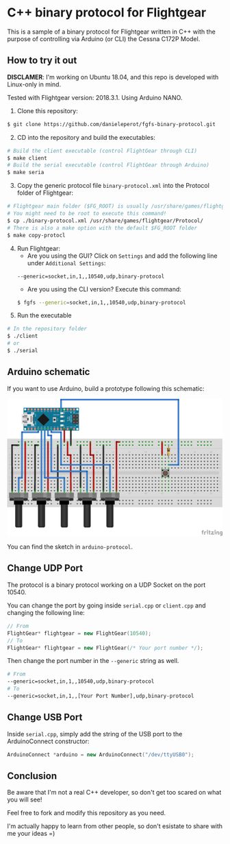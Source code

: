 # C++ binary protocol for Flightgear

This is a sample of a binary protocol for Flightgear written in C++ with the purpose of controlling via Arduino (or CLI) the Cessna C172P Model. 

## How to try it out
**DISCLAMER**: I'm working on Ubuntu 18.04, and this repo is developed with Linux-only in mind.

Tested with Flightgear version: 2018.3.1.
Using Arduino NANO.

1. Clone this repository:
```bash
$ git clone https://github.com/danieleperot/fgfs-binary-protocol.git
```
2. CD into the repository and build the executables:
```bash
# Build the client executable (control FlightGear through CLI)
$ make client
# Build the serial executable (control FlightGear through Arduino)
$ make seria
```
3. Copy the generic protocol file `binary-protocol.xml` into the Protocol folder of Flightgear:
```bash
# Flightgear main folder ($FG_ROOT) is usually /usr/share/games/flightgear
# You might need to be root to execute this command!
$ cp ./binary-protocol.xml /usr/share/games/flightgear/Protocol/
# There is also a make option with the default $FG_ROOT folder
$ make copy-protocl
```
4. Run Flightgear:
    * Are you using the GUI? Click on `Settings` and add the following line under `Additional Settings`:
    ```
    --generic=socket,in,1,,10540,udp,binary-protocol
    ```
    * Are you using the CLI version? Execute this command:
    ```bash
    $ fgfs --generic=socket,in,1,,10540,udp,binary-protocol
    ```
5. Run the executable
```bash
# In the repository folder
$ ./client
# or
$ ./serial
```

## Arduino schematic
If you want to use Arduino, build a prototype following this schematic:

![Arduino schematic](arduino_schematic.png)

You can find the sketch in `arduino-protocol`.

## Change UDP Port
The protocol is a binary protocol working on a UDP Socket on the port 10540.

You can change the port by going inside `serial.cpp` or `client.cpp` and changing the following line:
```c++
// From
FlightGear* flightgear = new FlightGear(10540);
// To 
FlightGear* flightgear = new FlightGear(/* Your port number */);
```
Then change the port number in the `--generic` string as well.
```bash
# From
--generic=socket,in,1,,10540,udp,binary-protocol
# To
--generic=socket,in,1,,[Your Port Number],udp,binary-protocol
```

## Change USB Port
Inside `serial.cpp`, simply add the string of the USB port to the ArduinoConnect constructor:
```c++
ArduinoConnect *arduino = new ArduinoConnect("/dev/ttyUSB0");
```

## Conclusion
Be aware that I'm not a real C++ developer, so don't get too scared on what you will see!

Feel free to fork and modify this repository as you need.

I'm actually happy to learn from other people, so don't esistate to share with me your ideas =)
